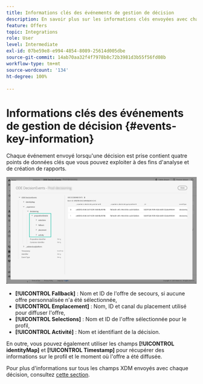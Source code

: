 ```yaml
---
title: Informations clés des événements de gestion de décision
description: En savoir plus sur les informations clés envoyées avec chaque événement de gestion de décision.
feature: Offers
topic: Integrations
role: User
level: Intermediate
exl-id: 07be59e8-e994-4854-8089-25614d005dbe
source-git-commit: 14ab70aa32f4f7978b8c72b3981d3b55f56fd08b
workflow-type: tm+mt
source-wordcount: '134'
ht-degree: 100%

---
```


# Informations clés des événements de gestion de décision {#events-key-information}

Chaque événement envoyé lorsqu&#39;une décision est prise contient quatre points de données clés que vous pouvez exploiter à des fins d&#39;analyse et de création de rapports.

![](../assets/events-dataset-preview.png)

* **[!UICONTROL Fallback]** : Nom et ID de l&#39;offre de secours, si aucune offre personnalisée n&#39;a été sélectionnée,
* **[!UICONTROL Emplacement]** : Nom, ID et canal du placement utilisé pour diffuser l&#39;offre,
* **[!UICONTROL Selections]** : Nom et ID de l&#39;offre sélectionnée pour le profil,
* **[!UICONTROL Activité]** : Nom et identifiant de la décision.

En outre, vous pouvez également utiliser les champs **[!UICONTROL identityMap]** et **[!UICONTROL Timestamp]** pour récupérer des informations sur le profil et le moment où l&#39;offre a été diffusée.

Pour plus d&#39;informations sur tous les champs XDM envoyés avec chaque décision, consultez [cette section](xdm-fields.md).
